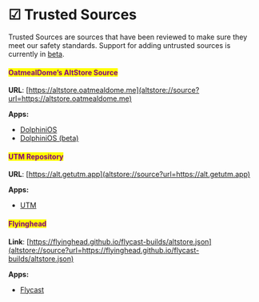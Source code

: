 # ☑ Trusted Sources

Trusted Sources are sources that have been reviewed to make sure they meet our safety standards. Support for adding untrusted sources is currently in [beta](sources.md).

#### <mark style="color:purple;">OatmealDome’s AltStore Source</mark> <a href="#mark-stylecolorpurpleoatmealdomes-sourcemark" id="mark-stylecolorpurpleoatmealdomes-sourcemark"></a>

**URL**: [https://altstore.oatmealdome.me](altstore://source?url=https://altstore.oatmealdome.me)

**Apps:**

* [DolphiniOS](https://dolphinios.oatmealdome.me)&#x20;
* [DolphiniOS (beta)](https://dolphinios.oatmealdome.me/beta)&#x20;

#### <mark style="color:purple;">UTM Repository</mark>

**URL**: [https://alt.getutm.app](altstore://source?url=https://alt.getutm.app)

**Apps:**

* [UTM](https://getutm.app/)&#x20;

#### <mark style="color:purple;">Flyinghead</mark> <a href="#mark-stylecolorpurpleflyingheads-sourcemark" id="mark-stylecolorpurpleflyingheads-sourcemark"></a>

**Link**: [https://flyinghead.github.io/flycast-builds/altstore.json](altstore://source?url=https://flyinghead.github.io/flycast-builds/altstore.json)

**Apps:**

* [Flycast](https://utip.io/flyinghead)&#x20;
